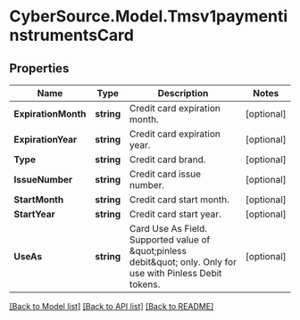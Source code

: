 # CyberSource.Model.Tmsv1paymentinstrumentsCard
## Properties

Name | Type | Description | Notes
------------ | ------------- | ------------- | -------------
**ExpirationMonth** | **string** | Credit card expiration month. | [optional] 
**ExpirationYear** | **string** | Credit card expiration year. | [optional] 
**Type** | **string** | Credit card brand. | [optional] 
**IssueNumber** | **string** | Credit card issue number. | [optional] 
**StartMonth** | **string** | Credit card start month. | [optional] 
**StartYear** | **string** | Credit card start year. | [optional] 
**UseAs** | **string** | Card Use As Field. Supported value of \&quot;pinless debit\&quot; only. Only for use with Pinless Debit tokens. | [optional] 

[[Back to Model list]](../README.md#documentation-for-models) [[Back to API list]](../README.md#documentation-for-api-endpoints) [[Back to README]](../README.md)

